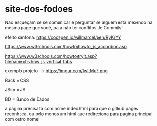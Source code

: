 # site-dos-fodoes

Não esqueçam de se comunicar e perguntar se alguem está mexendo na mesma page que você,
para não ter conflitos de Commits!

efeito sanfona:
https://codepen.io/willmarcel/pen/RyKrYY

https://www.w3schools.com/howto/howto_js_accordion.asp

https://www.w3schools.com/howto/tryit.asp?filename=tryhow_js_vertical_tabs

exemplo projeto --> https://imgur.com/lwltMuF.png

Back = CSS

JSim = JS

BD = Banco de Dados

a pagina precisa ta com nome index.html para que o github pages reconheca, ou pelo menos um html que redireciona para pagina principal com outro nome!
